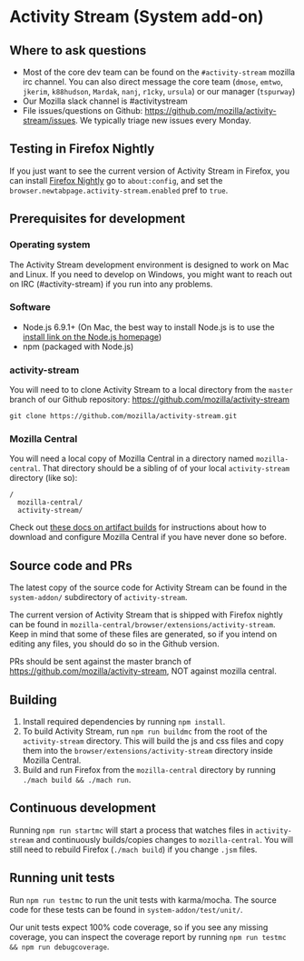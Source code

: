 # Activity Stream (System add-on)

## Where to ask questions

- Most of the core dev team can be found on the `#activity-stream` mozilla irc channel.
  You can also direct message the core team (`dmose`, `emtwo`, `jkerim`, `k88hudson`, `Mardak`, `nanj`, `r1cky`, `ursula`)
  or our manager (`tspurway`)
- Our Mozilla slack channel is #activitystream
- File issues/questions on Github: https://github.com/mozilla/activity-stream/issues. We typically triage new issues every Monday.

## Testing in Firefox Nightly

If you just want to see the current version of Activity Stream in Firefox, you can
install [Firefox Nightly](https://www.mozilla.org/en-US/firefox/channel/desktop/#nightly)
go to `about:config`, and set the `browser.newtabpage.activity-stream.enabled` pref
to `true`.

## Prerequisites for development

### Operating system

The Activity Stream development environment is designed to work on Mac and Linux.
If you need to develop on Windows, you might want to reach out on IRC (#activity-stream)
if you run into any problems.

### Software

- Node.js 6.9.1+ (On Mac, the best way to install Node.js is to use the [install link on the Node.js homepage](https://nodejs.org/en/))
- npm (packaged with Node.js)

### activity-stream

You will need to to clone Activity Stream to a local directory from the `master`
branch of our Github repository: https://github.com/mozilla/activity-stream

```
git clone https://github.com/mozilla/activity-stream.git
```

### Mozilla Central
You will need a local copy of Mozilla Central in a directory named `mozilla-central`.
That directory should be a sibling of of your local `activity-stream` directory (like so):

```
/
  mozilla-central/
  activity-stream/
```

Check out [these docs on artifact builds](https://developer.mozilla.org/en-US/docs/Mozilla/Developer_guide/Build_Instructions/Artifact_builds)
for instructions about how to download and configure Mozilla Central if you have
never done so before.

## Source code and PRs

The latest copy of the source code for Activity Stream can be found in the `system-addon/`
subdirectory of `activity-stream`.

The current version of Activity Stream that is shipped with Firefox nightly can
be found in `mozilla-central/browser/extensions/activity-stream`. Keep in mind that
some of these files are generated, so if you intend on editing any files, you should
do so in the Github version.

PRs should be sent against the master branch of https://github.com/mozilla/activity-stream,
NOT against mozilla central.

## Building

1. Install required dependencies by running `npm install`.
2. To build Activity Stream, run `npm run buildmc` from the root of the
`activity-stream` directory. This will build the js and css files and copy them
into the `browser/extensions/activity-stream` directory inside Mozilla Central.
3. Build and run Firefox from the `mozilla-central` directory by running `./mach build && ./mach run`.

## Continuous development

Running `npm run startmc` will start a process that watches files in `activity-stream`
and continuously builds/copies changes to `mozilla-central`. You will
still need to rebuild Firefox (`./mach build`) if you change `.jsm` files.

## Running unit tests

Run `npm run testmc` to run the unit tests with karma/mocha. The source code for these
tests can be found in `system-addon/test/unit/`.

Our unit tests expect 100% code coverage, so if you see any missing coverage,
you can inspect the coverage report by running `npm run testmc && npm run debugcoverage`.
